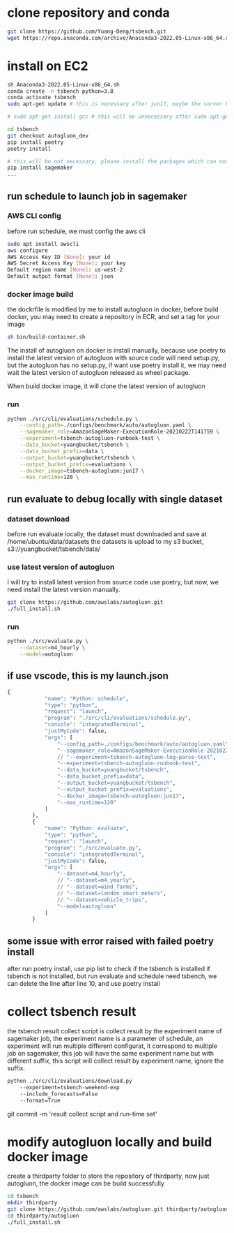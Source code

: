 # clone repository and conda 
```bash
git clone https://github.com/Yuang-Deng/tsbench.git
wget https://repo.anaconda.com/archive/Anaconda3-2022.05-Linux-x86_64.sh
```

# install on EC2
```bash
sh Anaconda3-2022.05-Linux-x86_64.sh 
conda create -n tsbench python=3.8
conda activate tsbench
sudo apt-get update # this is necessary after jun17, maybe the server has change ip? If no this command, an error "E: Failed to fetch http://us-west-2.ec2.archive.ubuntu.com/ubuntu/pool/main/l/linux/linux-libc-dev_5.4.0-109.123_amd64.deb  404  Not Found [IP: 34.212.136.213 80]" will be raised

# sudo apt-get install gcc # this will be unnecessary after sudo apt-get update

cd tsbench 
git checkout autogluon_dev
pip install poetry
poetry install

# this will be not necessary, please install the packages which can not successfully installed by poetry
pip install sagemaker
...
```



## run schedule to launch job in sagemaker
### AWS CLI config
before run schedule, we must config the aws cli
```bash
sudo apt install awscli
aws configure
AWS Access Key ID [None]: your id
AWS Secret Access Key [None]: your key
Default region name [None]: us-west-2
Default output format [None]: json
```
### docker image build
the dockrfile is modified by me to install autogluon in docker,
before build docker, you may need to create a repository in ECR, and set a tag for your image
```bash
sh bin/build-container.sh
```

The install of autogluon on docker is install manually, because use poetry to install the latest version of autogluon with source code will need setup.py, but the autogluon has no setup.py, if want use poetry install it, we may need wait the latest version of autogluon released as wheel package.

When build docker image, it will clone the latest version of autogluon

### run
```bash
python ./src/cli/evaluations/schedule.py \
    --config_path=./configs/benchmark/auto/autogluon.yaml \
    --sagemaker_role=AmazonSageMaker-ExecutionRole-20210222T141759 \
    --experiment=tsbench-autogluon-runbook-test \
    --data_bucket=yuangbucket/tsbench \
    --data_bucket_prefix=data \
    --output_bucket=yuangbucket/tsbench \
    --output_bucket_prefix=evaluations \
    --docker_image=tsbench-autogluon:jun17 \
    --max_runtime=120 \
```

## run evaluate to debug locally with single dataset
### dataset download
before run evaluate locally, the dataset must downloaded and save at /home/ubuntu/data/datasets
the datasets is upload to my s3 bucket, s3://yuangbucket/tsbench/data/
### use latest version of autogluon
I will try to install latest version from source code use poetry, but now, we need install the latest version manually.
```bash
git clone https://github.com/awslabs/autogluon.git
./full_install.sh
```
### run
```bash
python ./src/evaluate.py \
    --dataset=m4_hourly \
    --model=autogluon
```


## if use vscode, this is my launch.json
```python
{
            "name": "Python: schedule",
            "type": "python",
            "request": "launch",
            "program": "./src/cli/evaluations/schedule.py",
            "console": "integratedTerminal",
            "justMyCode": false,
            "args": [
                "--config_path=./configs/benchmark/auto/autogluon.yaml",
                "--sagemaker_role=AmazonSageMaker-ExecutionRole-20210222T141759",
                // "--experiment=tsbench-autogluon-log-parse-test",
                "--experiment=tsbench-autogluon-runbook-test",
                "--data_bucket=yuangbucket/tsbench",
                "--data_bucket_prefix=data",
                "--output_bucket=yuangbucket/tsbench",
                "--output_bucket_prefix=evaluations",
                "--docker_image=tsbench-autogluon:jun17",
                "--max_runtime=120"
            ]
        },
        {
            "name": "Python: evaluate",
            "type": "python",
            "request": "launch",
            "program": "./src/evaluate.py",
            "console": "integratedTerminal",
            "justMyCode": false,
            "args": [
                "--dataset=m4_hourly",
                // "--dataset=m4_yearly",
                // "--dataset=wind_farms",
                // "--dataset=london_smart_meters",
                // "--dataset=vehicle_trips",
                "--model=autogluon"
            ]
        }
```

## some issue with error raised with failed poetry install
after run poetry install, use pip list to check if the tsbench is installed 
if tsbench is not installed, but run evaluate and schedule need tsbench, we can delete the line after line 10, and use poetry install


# collect tsbench result
the tsbench result collect script is collect result by the experiment name of sagemaker job, the experiment name is a parameter of schedule, an experiment will run multiple different configurat, it correspond to multiple job on sagemaker, this job will have the same experiment name but with different suffix, this script will collect result by experiment name, ignore the suffix.

```bash
python ./src/cli/evaluations/download.py 
    --experiment=tsbench-weekend-exp 
    --include_forecasts=False 
    --format=True 
```

git commit -m 'result collect script and run-time set'


# modify autogluon locally and build docker image
create a thirdparty folder to store the repository of thirdparty, now just autogluon, the docker image can be build successfully
```bash
cd tsbench
mkdir thirdparty
git clone https://github.com/awslabs/autogluon.git thirdparty/autogluon
cd thirdparty/autogluon
./full_install.sh
```